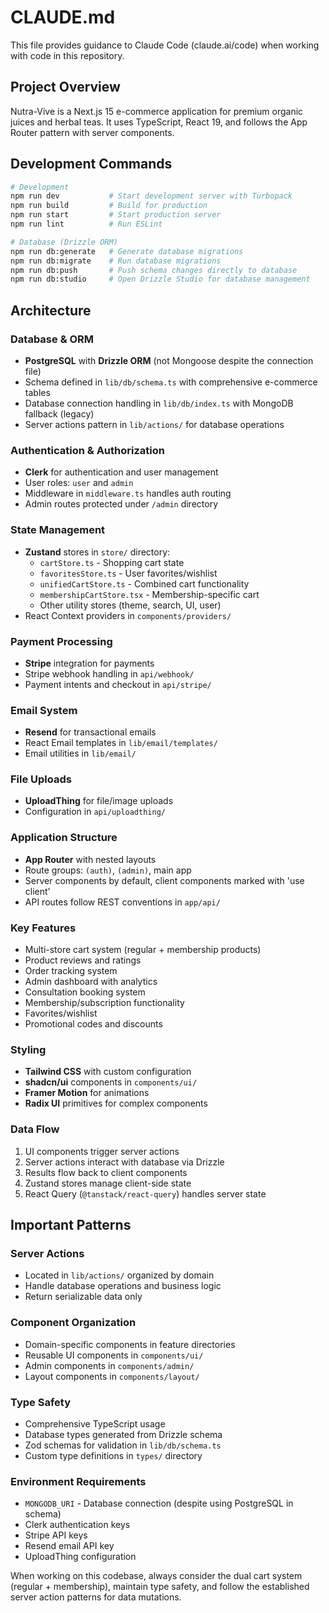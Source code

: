 # CLAUDE.md

This file provides guidance to Claude Code (claude.ai/code) when working with code in this repository.

<!-- Test commit to verify Vercel auto-deployment -->

## Project Overview

Nutra-Vive is a Next.js 15 e-commerce application for premium organic juices and herbal teas. It uses TypeScript, React 19, and follows the App Router pattern with server components.

## Development Commands

```bash
# Development
npm run dev           # Start development server with Turbopack
npm run build         # Build for production
npm run start         # Start production server
npm run lint          # Run ESLint

# Database (Drizzle ORM)
npm run db:generate   # Generate database migrations
npm run db:migrate    # Run database migrations
npm run db:push       # Push schema changes directly to database
npm run db:studio     # Open Drizzle Studio for database management
```

## Architecture

### Database & ORM
- **PostgreSQL** with **Drizzle ORM** (not Mongoose despite the connection file)
- Schema defined in `lib/db/schema.ts` with comprehensive e-commerce tables
- Database connection handling in `lib/db/index.ts` with MongoDB fallback (legacy)
- Server actions pattern in `lib/actions/` for database operations

### Authentication & Authorization
- **Clerk** for authentication and user management
- User roles: `user` and `admin`
- Middleware in `middleware.ts` handles auth routing
- Admin routes protected under `/admin` directory

### State Management
- **Zustand** stores in `store/` directory:
  - `cartStore.ts` - Shopping cart state
  - `favoritesStore.ts` - User favorites/wishlist
  - `unifiedCartStore.ts` - Combined cart functionality
  - `membershipCartStore.tsx` - Membership-specific cart
  - Other utility stores (theme, search, UI, user)
- React Context providers in `components/providers/`

### Payment Processing
- **Stripe** integration for payments
- Stripe webhook handling in `api/webhook/`
- Payment intents and checkout in `api/stripe/`

### Email System
- **Resend** for transactional emails
- React Email templates in `lib/email/templates/`
- Email utilities in `lib/email/`

### File Uploads
- **UploadThing** for file/image uploads
- Configuration in `api/uploadthing/`

### Application Structure
- **App Router** with nested layouts
- Route groups: `(auth)`, `(admin)`, main app
- Server components by default, client components marked with 'use client'
- API routes follow REST conventions in `app/api/`

### Key Features
- Multi-store cart system (regular + membership products)
- Product reviews and ratings
- Order tracking system
- Admin dashboard with analytics
- Consultation booking system
- Membership/subscription functionality
- Favorites/wishlist
- Promotional codes and discounts

### Styling
- **Tailwind CSS** with custom configuration
- **shadcn/ui** components in `components/ui/`
- **Framer Motion** for animations
- **Radix UI** primitives for complex components

### Data Flow
1. UI components trigger server actions
2. Server actions interact with database via Drizzle
3. Results flow back to client components
4. Zustand stores manage client-side state
5. React Query (`@tanstack/react-query`) handles server state

## Important Patterns

### Server Actions
- Located in `lib/actions/` organized by domain
- Handle database operations and business logic
- Return serializable data only

### Component Organization
- Domain-specific components in feature directories
- Reusable UI components in `components/ui/`
- Admin components in `components/admin/`
- Layout components in `components/layout/`

### Type Safety
- Comprehensive TypeScript usage
- Database types generated from Drizzle schema
- Zod schemas for validation in `lib/db/schema.ts`
- Custom type definitions in `types/` directory

### Environment Requirements
- `MONGODB_URI` - Database connection (despite using PostgreSQL in schema)
- Clerk authentication keys
- Stripe API keys
- Resend email API key
- UploadThing configuration

When working on this codebase, always consider the dual cart system (regular + membership), maintain type safety, and follow the established server action patterns for data mutations.